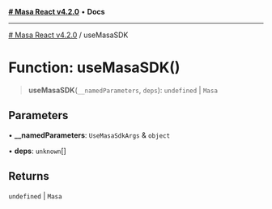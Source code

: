 [**# Masa React v4.2.0**](../README.md) • **Docs**

***

[# Masa React v4.2.0](../globals.md) / useMasaSDK

# Function: useMasaSDK()

> **useMasaSDK**(`__namedParameters`, `deps`): `undefined` \| `Masa`

## Parameters

• **\_\_namedParameters**: `UseMasaSdkArgs` & `object`

• **deps**: `unknown`[]

## Returns

`undefined` \| `Masa`
